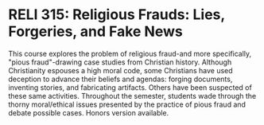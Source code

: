 # RELI 315: Religious Frauds: Lies, Forgeries, and Fake News

This course explores the problem of religious fraud-and more specifically, "pious fraud"-drawing case studies from Christian history. Although Christianity espouses a high moral code, some Christians have used deception to advance their beliefs and agendas: forging documents, inventing stories, and fabricating artifacts. Others have been suspected of these same activities. Throughout the semester, students wade through the thorny moral/ethical issues presented by the practice of pious fraud and debate possible cases. Honors version available.